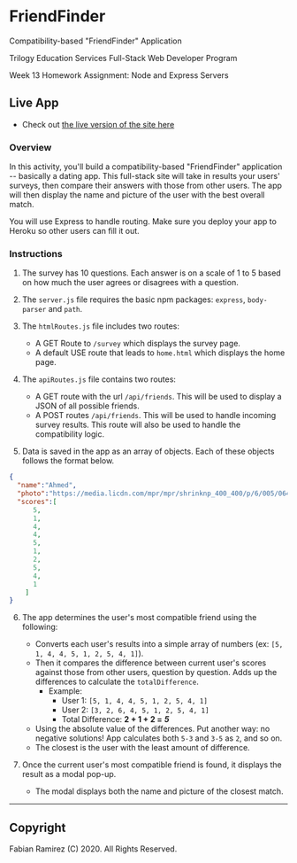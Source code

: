 # FriendFinder

Compatibility-based "FriendFinder" Application

Trilogy Education Services Full-Stack Web Developer Program

Week 13 Homework Assignment: Node and Express Servers

## Live App

* Check out [the live version of the site here](https://calm-spire-37627.herokuapp.com/)

### Overview

In this activity, you'll build a compatibility-based "FriendFinder" application -- basically a dating app. This full-stack site will take in results your users' surveys, then compare their answers with those from other users. The app will then display the name and picture of the user with the best overall match. 

You will use Express to handle routing. Make sure you deploy your app to Heroku so other users can fill it out.

### Instructions

1. The survey has 10 questions. Each answer is on a scale of 1 to 5 based on how much the user agrees or disagrees with a question.

2. The `server.js` file requires the basic npm packages: `express`, `body-parser` and `path`.

3. The `htmlRoutes.js` file includes two routes:

   * A GET Route to `/survey` which displays the survey page.
   * A default USE route that leads to `home.html` which displays the home page. 

4. The `apiRoutes.js` file contains two routes:

   * A GET route with the url `/api/friends`. This will be used to display a JSON of all possible friends.
   * A POST routes `/api/friends`. This will be used to handle incoming survey results. This route will also be used to handle the compatibility logic. 

5. Data is saved in the app as an array of objects. Each of these objects follows the format below.

```json
{
  "name":"Ahmed",
  "photo":"https://media.licdn.com/mpr/mpr/shrinknp_400_400/p/6/005/064/1bd/3435aa3.jpg",
  "scores":[
      5,
      1,
      4,
      4,
      5,
      1,
      2,
      5,
      4,
      1
    ]
}
```

6. The app determines the user's most compatible friend using the following:

   * Converts each user's results into a simple array of numbers (ex: `[5, 1, 4, 4, 5, 1, 2, 5, 4, 1]`).
   * Then it compares the difference between current user's scores against those from other users, question by question. Adds up the differences to calculate the `totalDifference`.
     * Example: 
       * User 1: `[5, 1, 4, 4, 5, 1, 2, 5, 4, 1]`
       * User 2: `[3, 2, 6, 4, 5, 1, 2, 5, 4, 1]`
       * Total Difference: **2 + 1 + 2 =** **_5_**
   * Using the absolute value of the differences. Put another way: no negative solutions! App calculates both `5-3` and `3-5` as `2`, and so on. 
   * The closest is the user with the least amount of difference.

7. Once the current user's most compatible friend is found, it displays the result as a modal pop-up.
   * The modal displays both the name and picture of the closest match. 

- - -

## Copyright

Fabian Ramirez (C) 2020. All Rights Reserved.